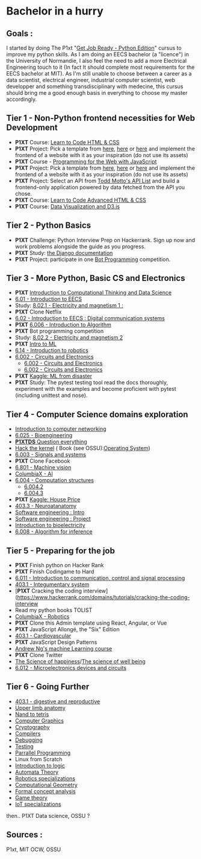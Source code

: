 # Bachelor in a hurry

## Goals :
I started by doing The P1xt "[Get Job Ready - Python Edition](https://github.com/P1xt/p1xt-guides/blob/master/job-ready-python-edition.md)" cursus to improve my python skills. As I am doing an EECS bachelor (a "licence") in the University of Normandie, I also feel the need to add a more Electrical Engineering touch to it (In fact It should complete most requirements for the EECS bachelor at MIT). As I'm still unable to choose between a career as a data scientist, electrical engineer, industrial computer scientist, web developper and something transdisciplinary with medecine, this cursus should bring me a good enough basis in everything to choose my master accordingly.

## Tier 1 - Non-Python frontend necessities for Web Development
- **P1XT** Course: [Learn to Code HTML & CSS](http://learn.shayhowe.com/html-css/)
- **P1XT** Project: Pick a template from [here](https://freebiesbug.com/psd-freebies/website-template/), [here](http://www.free-css.com/free-css-templates) or [here](http://www.os-templates.com/free-website-templates) and implement the frontend of a website with it as your inspiration (do not use its assets)
- **P1XT** Course - [Programming for the Web with JavaScript](https://www.edx.org/course/programming-web-javascript-pennx-sd4x)
- **P1XT** Project: Pick a template from [here](https://freebiesbug.com/psd-freebies/website-template/), [here](http://www.free-css.com/free-css-templates) or [here](http://www.os-templates.com/free-website-templates) and implement the frontend of a website with it as your inspiration (do not use its assets)
- **P1XT** Project: Select an API from [Todd Motto's API List](https://github.com/toddmotto/public-apis) and build a frontend-only application powered by data fetched from the API you chose.
- **P1XT** Course: [Learn to Code Advanced HTML & CSS](http://learn.shayhowe.com/advanced-html-css/)    
- **P1XT** Course: [Data Visualization and D3.js](https://www.udacity.com/course/data-visualization-and-d3js--ud507)

## Tier 2 - Python Basics
- **P1XT** Challenge: Python Interview Prep on Hackerrank. Sign up now and work problems alongside the guide as you progress.
- **P1XT** Study: [the Django documentation](https://docs.djangoproject.com/)
- **P1XT** Project: participate in one [Bot Programming](https://www.codingame.com/multiplayer/bot-programming) competition.

## Tier 3 - More Python, Basic CS and Electronics
* **P1XT** [Introduction to Computational Thinking and Data Science](https://www.edx.org/course/introduction-computational-thinking-data-mitx-6-00-2x-6)
* [6.01 - Introduction to EECS ](https://ocw.mit.edu/courses/electrical-engineering-and-computer-science/6-01sc-introduction-to-electrical-engineering-and-computer-science-i-spring-2011/)
* Study: [8.02.1 - Electricity and magnetism 1 :](https://www.edx.org/course/electricity-and-magnetism-electrostatics?utm_source=OCW&utm_medium=CHP&utm_campaign=OCW)
* **P1XT** Clone Netflix
* [6.02 - Introduction to EECS : Digital communication systems ](https://ocw.mit.edu/courses/electrical-engineering-and-computer-science/6-02-introduction-to-eecs-ii-digital-communication-systems-fall-2012/)
* **P1XT** [6.006 - Introduction to Algorithm](https://ocw.mit.edu/courses/electrical-engineering-and-computer-science/6-006-introduction-to-algorithms-fall-2011/index.htm)
* **P1XT** Bot programming competition
* Study: [8.02.2 - Electricity and magnetism 2](https://www.edx.org/course/electricity-and-magnetism-magnetic-fields-and-forces?utm_source=OCW&utm_medium=CHP&utm_campaign=OCW)
* **P1XT** [Intro to ML](https://eu.udacity.com/course/intro-to-machine-learning--ud120)
* [6.14 - Introduction to robotics](https://ocw.mit.edu/courses/mechanical-engineering/2-12-introduction-to-robotics-fall-2005/projects/)
* [6.002 - Circuits and Electronics](https://www.edx.org/course/circuits-electronics-1-basic-circuit-mitx-6-002-1x-0?utm_source=OCW&utm_medium=CHP&utm_campaign=OCW)
    * [6.002 - Circuits and Electronics](https://www.edx.org/course/circuits-electronics-2-amplification-mitx-6-002-2x-0?utm_source=OCW&utm_medium=CHP&utm_campaign=OCW)
    * [6.002 - Circuits and Electronics](https://www.edx.org/course/circuits-electronics-3-applications-mitx-6-002-3x-0?utm_source=OCW&utm_medium=CHP&utm_campaign=OCW)
* **P1XT** [Kaggle: ML from disaster](https://www.kaggle.com/c/titanic)
* **P1XT** Study: The pytest testing tool read the docs thoroughly, experiment with the examples and become proficient with pytest (including unittest and nose).

## Tier 4 - Computer Science domains exploration
* [Introduction to computer networking](https://lagunita.stanford.edu/courses/Engineering/Networking-SP/SelfPaced/about)
* [6.025 - Bioengineering](https://ocw.mit.edu/courses/biological-engineering/20-010j-introduction-to-bioengineering-be-010j-spring-2006/)
* [**P1XTDS** Question everything](https://www.edx.org/course/question-everything-scientific-thinking-in-real-life)
* [Hack the kernel](https://www.ops-class.org/) ( Book (see OSSU):[Operating System](http://pages.cs.wisc.edu/%7Eremzi/OSTEP/))
* [6.003 - Signals and systems](https://ocw.mit.edu/courses/electrical-engineering-and-computer-science/6-003-signals-and-systems-fall-2011/)
* **P1XT** Clone Facebook
* [6.801 - Machine vision ](https://ocw.mit.edu/courses/electrical-engineering-and-computer-science/6-801-machine-vision-fall-2004/)
* [ColumbiaX - AI](https://courses.edx.org/courses/course-v1:ColumbiaX+CSMM.101x+2T2018/course/)
* [6.004 - Computation structures ](https://www.edx.org/course/computation-structures-part-1-digital-mitx-6-004-1x-0?utm_source=OCW&utm_medium=CHP&utm_campaign=OCW)
    * [6.004.2](https://www.edx.org/course/computation-structures-2-computer-mitx-6-004-2x?utm_source=OCW&utm_medium=CHP&utm_campaign=OCW)
    * [6.004.3](https://www.edx.org/course/computation-structures-3-computer-mitx-6-004-3x-0?utm_source=OCW&utm_medium=CHP&utm_campaign=OCW)
* **P1XT** [Kaggle: House Price](https://www.kaggle.com/c/house-prices-advanced-regression-techniques)
* [403.3 - Neuroatanatomy](https://courses.edx.org/courses/course-v1:MichiganX+ANATOMY403.3x+1T2017/course/)
* [Software engineering : Intro](https://www.edx.org/course/software-engineering-introduction-ubcx-softeng1x)
* [Software engineering : Project](https://www.edx.org/course/software-development-capstone-project-ubcx-softengprjx)
* [Introduction to bioelectricity](https://courses.edx.org/courses/course-v1:PurdueX+nano525x+2015_T3/course/)
* [6.008 - Algorithm for inference](https://ocw.mit.edu/courses/electrical-engineering-and-computer-science/6-438-algorithms-for-inference-fall-2014/)

## Tier 5 - Preparing for the job

* **P1XT** Finish python on Hacker Rank
* **P1XT** Finish Codingame to Hard
* [6.011 - Introduction to communication, control and signal processing](https://ocw.mit.edu/courses/electrical-engineering-and-computer-science/6-011-introduction-to-communication-control-and-signal-processing-spring-2010/)
* [403.1 - Integumentary system](https://courses.edx.org/courses/course-v1:MichiganX+ANATOMY403.1x+1T2017/course/)
* [**P1XT** Cracking the coding interview](https://www.hackerrank.com/domains/tutorials/cracking-the-coding-interview
* Read my python books TOLIST
* [ColumbiaX - Robotics](https://courses.edx.org/courses/course-v1:ColumbiaX+CSMM.103x+2T2018/course/)
* **P1XT** Clone this Admin template using React, Angular, or Vue
* **P1XT**  JavaScript Allongé, the "Six" Edition
* [403.1 - Cardiovascular](https://courses.edx.org/courses/course-v1:MichiganX+ANATOMY403.2x+1T2017/course/)
* **P1XT** JavaScript Design Patterns
* [Andrew Ng's machine Learning course](https://www.coursera.org/learn/machine-learning)
* **P1XT** Clone Twitter
* [The Science of happiness](https://www.edx.org/course/the-science-of-happiness)/[The science of well being](https://www.coursera.org/learn/the-science-of-well-being/home/welcome)
* [6.012 - Microelectronics devices and circuits](https://ocw.mit.edu/courses/electrical-engineering-and-computer-science/6-012-microelectronic-devices-and-circuits-fall-2009/)

## Tier 6 - Going Further

* [403.1 - digestive and reproductive](https://courses.edx.org/courses/course-v1:MichiganX+ANATOMY403.4x+1T2017/course/)
* [Upper limb anatomy](https://courses.edx.org/courses/course-v1:PennX+LIMBx+3T2015/course/)
* [Nand to tetris](https://www.coursera.org/learn/build-a-computer/home/welcome)
* [Computer Graphics](https://www.edx.org/course/computer-graphics)
* [Cryptography](https://www.coursera.org/learn/crypto)
* [Compilers](https://lagunita.stanford.edu/courses/Engineering/Compilers/Fall2014/about)
* [Debugging](https://eu.udacity.com/course/software-debugging--cs259)
* [Testing](https://eu.udacity.com/course/software-testing--cs258)
* [Parrallel Programming](https://eu.udacity.com/course/intro-to-parallel-programming--cs344)
* Linux from Scratch
* [Introduction to logic](https://www.coursera.org/learn/logic-introduction)
* [Automata Theory](https://lagunita.stanford.edu/courses/course-v1:ComputerScience+Automata+Fall2016/about)
* [Robotics specializations](https://www.coursera.org/specializations/robotics)
* [Computational Geometry](https://www.edx.org/course/ji-suan-ji-he-computational-geometry-tsinghuax-70240183x)
* [Formal concept analysis](https://www.coursera.org/learn/formal-concept-analysis)
* [Game theory](https://www.coursera.org/learn/game-theory-1)
* [IoT specializations](https://www.coursera.org/specializations/internet-of-things)

then.. P1XT Data science, OSSU ?





## Sources :

P1xt, MIT OCW, OSSU
